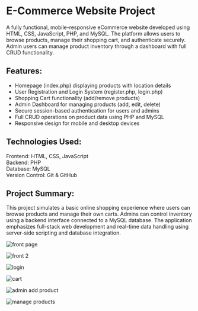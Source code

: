 E-Commerce Website Project
==========================

A fully functional, mobile-responsive eCommerce website developed using HTML, CSS, JavaScript, PHP, and MySQL. The platform allows users to browse products, manage their shopping cart, and authenticate securely. Admin users can manage product inventory through a dashboard with full CRUD functionality.

Features:
---------
- Homepage (index.php) displaying products with location details
- User Registration and Login System (register.php, login.php)
- Shopping Cart functionality (add/remove products)
- Admin Dashboard for managing products (add, edit, delete)
- Secure session-based authentication for users and admins
- Full CRUD operations on product data using PHP and MySQL
- Responsive design for mobile and desktop devices

Technologies Used:
------------------
Frontend: HTML, CSS, JavaScript  
Backend: PHP  
Database: MySQL  
Version Control: Git & GitHub

Project Summary:
----------------
This project simulates a basic online shopping experience where users can browse products and manage their own carts. Admins can control inventory using a backend interface connected to a MySQL database. The application emphasizes full-stack web development and real-time data handling using server-side scripting and database integration.

![front page](https://github.com/user-attachments/assets/a7f39242-44a3-429c-9623-673db521e746)

![front 2](https://github.com/user-attachments/assets/d77c976d-769c-4094-b38e-8a2b06c02a41)

![login](https://github.com/user-attachments/assets/9f797c1f-7861-40b4-8488-2fc773fea141)

![cart](https://github.com/user-attachments/assets/655f3450-521a-40fa-8c98-488f32b4b5bb)

![admin add product](https://github.com/user-attachments/assets/3da01448-7e44-4a5a-b6f5-30f672f430c7)

![manage products](https://github.com/user-attachments/assets/6796e6e0-f793-4315-b033-69e178e59dde)
